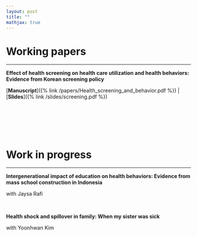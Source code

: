 ```yaml
---
layout: post
title: ""
mathjax: true
---
```


# Working papers
---
**Effect of health screening on health care utilization and health behaviors: Evidence from Korean screening policy**

[**Manuscript**]({% link /papers/Health_screening_and_behavior.pdf %})  &#x7c;  [**Slides**]({% link /slides/screening.pdf %})

<p>&nbsp;</p>
<p>&nbsp;</p>
<p>&nbsp;</p>

# Work in progress
---
**Intergenerational impact of education on health behaviors: Evidence from mass school construction in Indonesia**

with Jaysa Rafi

<p>&nbsp;</p>

**Health shock and spillover in family: When my sister was sick**

with Yoonhwan Kim

